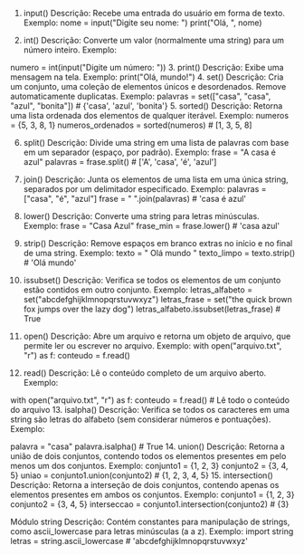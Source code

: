 1. input()
Descrição: Recebe uma entrada do usuário em forma de texto.
Exemplo:
nome = input("Digite seu nome: ")
print("Olá, ", nome)

2. int()
Descrição: Converte um valor (normalmente uma string) para um número inteiro.
Exemplo:

numero = int(input("Digite um número: "))
3. print()
Descrição: Exibe uma mensagem na tela.
Exemplo:
print("Olá, mundo!")
4. set()
Descrição: Cria um conjunto, uma coleção de elementos únicos e desordenados. Remove automaticamente duplicatas.
Exemplo:
palavras = set(["casa", "casa", "azul", "bonita"])  # {'casa', 'azul', 'bonita'}
5. sorted()
Descrição: Retorna uma lista ordenada dos elementos de qualquer iterável.
Exemplo:
numeros = {5, 3, 8, 1}
numeros_ordenados = sorted(numeros)  # [1, 3, 5, 8]

6. split()
Descrição: Divide uma string em uma lista de palavras com base em um separador (espaço, por padrão).
Exemplo:
frase = "A casa é azul"
palavras = frase.split()  # ['A', 'casa', 'é', 'azul']

7. join()
Descrição: Junta os elementos de uma lista em uma única string, separados por um delimitador especificado.
Exemplo:
palavras = ["casa", "é", "azul"]
frase = " ".join(palavras)  # 'casa é azul'

8. lower()
Descrição: Converte uma string para letras minúsculas.
Exemplo:
frase = "Casa Azul"
frase_min = frase.lower()  # 'casa azul'

9. strip()
Descrição: Remove espaços em branco extras no início e no final de uma string.
Exemplo:
texto = "  Olá mundo  "
texto_limpo = texto.strip()  # 'Olá mundo'

10. issubset()
Descrição: Verifica se todos os elementos de um conjunto estão contidos em outro conjunto.
Exemplo:
letras_alfabeto = set("abcdefghijklmnopqrstuvwxyz")
letras_frase = set("the quick brown fox jumps over the lazy dog")
letras_alfabeto.issubset(letras_frase)  # True

11. open()
Descrição: Abre um arquivo e retorna um objeto de arquivo, que permite ler ou escrever no arquivo.
Exemplo:
with open("arquivo.txt", "r") as f:
    conteudo = f.read()
12. read()
Descrição: Lê o conteúdo completo de um arquivo aberto.
Exemplo:

with open("arquivo.txt", "r") as f:
    conteudo = f.read()  # Lê todo o conteúdo do arquivo
13. isalpha()
Descrição: Verifica se todos os caracteres em uma string são letras do alfabeto (sem considerar números e pontuações).
Exemplo:

palavra = "casa"
palavra.isalpha()  # True
14. union()
Descrição: Retorna a união de dois conjuntos, contendo todos os elementos presentes em pelo menos um dos conjuntos.
Exemplo:
conjunto1 = {1, 2, 3}
conjunto2 = {3, 4, 5}
uniao = conjunto1.union(conjunto2)  # {1, 2, 3, 4, 5}
15. intersection()
Descrição: Retorna a interseção de dois conjuntos, contendo apenas os elementos presentes em ambos os conjuntos.
Exemplo:
conjunto1 = {1, 2, 3}
conjunto2 = {3, 4, 5}
interseccao = conjunto1.intersection(conjunto2)  # {3}

Módulo string
Descrição: Contém constantes para manipulação de strings, como ascii_lowercase para letras minúsculas (a a z).
Exemplo:
import string
letras = string.ascii_lowercase  # 'abcdefghijklmnopqrstuvwxyz'